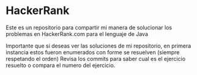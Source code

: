 # HackerRank
Este es un repositorio para compartir mi manera de solucionar los problemas en HackerRank.com para el lenguaje de Java

Importante que si deseas ver las soluciones de mi repositorio, en primera instancia estos fueron enumerados con forme se resuelven (siempre respetando el orden)
Revisa los commits para saber cual es el ejercicio resuelto o compara el numero del ejercicio.
